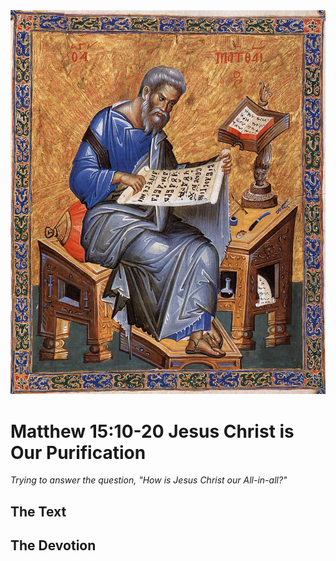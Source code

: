 <img class="intro-right" src="art-matthew.jpg">

# Matthew 15:10-20 Jesus Christ is Our Purification

*Trying to answer the question, "How is Jesus Christ our All-in-all?"*

## The Text

## The Devotion